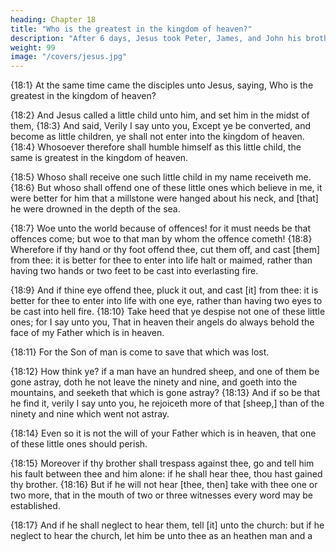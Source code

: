 ```yaml
---
heading: Chapter 18
title: "Who is the greatest in the kingdom of heaven?" 
description: "After 6 days, Jesus took Peter, James, and John his brother, and brought them up into an high mountain"
weight: 99
image: "/covers/jesus.jpg"
---
```



{18:1} At the same time came the disciples unto Jesus,
saying, Who is the greatest in the kingdom of heaven?

{18:2} And Jesus called a little child unto him, and set him in the midst of them, {18:3} And said, Verily I say unto
you, Except ye be converted, and become as little children, ye shall not enter into the kingdom of heaven. {18:4}
Whosoever therefore shall humble himself as this little child, the same is greatest in the kingdom of heaven.

{18:5} Whoso shall receive one such little child in my name
receiveth me. {18:6} But whoso shall offend one of these
little ones which believe in me, it were better for him that a
millstone were hanged about his neck, and [that] he were
drowned in the depth of the sea.

{18:7} Woe unto the world because of offences! for it must needs be that offences come; but woe to that man by
whom the offence cometh! {18:8} Wherefore if thy hand or
thy foot offend thee, cut them off, and cast [them] from
thee: it is better for thee to enter into life halt or maimed,
rather than having two hands or two feet to be cast into
everlasting fire. 

{18:9} And if thine eye offend thee, pluck
it out, and cast [it] from thee: it is better for thee to enter
into life with one eye, rather than having two eyes to be cast
into hell fire. {18:10} Take heed that ye despise not one of
these little ones; for I say unto you, That in heaven their
angels do always behold the face of my Father which is in
heaven. 

{18:11} For the Son of man is come to save that
which was lost.

{18:12} How think ye? if a man have an
hundred sheep, and one of them be gone astray, doth he not
leave the ninety and nine, and goeth into the mountains, and
seeketh that which is gone astray? {18:13} And if so be that
he find it, verily I say unto you, he rejoiceth more of that
[sheep,] than of the ninety and nine which went not astray.

{18:14} Even so it is not the will of your Father which is in
heaven, that one of these little ones should perish.

{18:15} Moreover if thy brother shall trespass against
thee, go and tell him his fault between thee and him alone:
if he shall hear thee, thou hast gained thy brother. {18:16}
But if he will not hear [thee, then] take with thee one or two
more, that in the mouth of two or three witnesses every
word may be established.

{18:17} And if he shall neglect to
hear them, tell [it] unto the church: but if he neglect to hear
the church, let him be unto thee as an heathen man and a